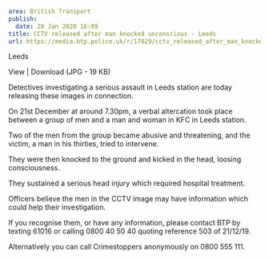 ```yaml
area: British Transport
publish:
  date: 20 Jan 2020 16:09
title: CCTV released after man knocked unconscious - Leeds
url: https://media.btp.police.uk/r/17029/cctv_released_after_man_knocked_unconscious_-_lee
```

Leeds

View | Download (JPG - 19 KB)

Detectives investigating a serious assault in Leeds station are today releasing these images in connection.

On 21st December at around 7.30pm, a verbal altercation took place between a group of men and a man and woman in KFC in Leeds station.

Two of the men from the group became abusive and threatening, and the victim, a man in his thirties, tried to intervene.

They were then knocked to the ground and kicked in the head, loosing consciousness.

They sustained a serious head injury which required hospital treatment.

Officers believe the men in the CCTV image may have information which could help their investigation.

If you recognise them, or have any information, please contact BTP by texting 61016 or calling 0800 40 50 40 quoting reference 503 of 21/12/19.

Alternatively you can call Crimestoppers anonymously on 0800 555 111.
